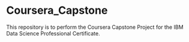 # Coursera_Capstone
This repository is to perform the Coursera Capstone Project for the IBM Data Science Professional Certificate. 
